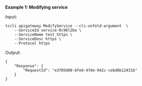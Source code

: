 **Example 1: Modifying service**



Input: 

```
tccli apigateway ModifyService --cli-unfold-argument  \
    --ServiceId service-0c96l2bo \
    --ServiceName test_https \
    --ServiceDesc https \
    --Protocol https
```

Output: 
```
{
    "Response": {
        "RequestId": "e3705d00-bfe0-4fde-942c-cebd6b12431b"
    }
}
```

